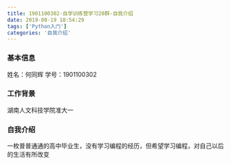 ```yaml
---
title: 1901100302-自学训练营学习20群-自我介绍
date: 2019-08-19 18:54:29
tags: ['Python入门']
categories: '自我介绍'
---
```


### 基本信息
姓名：何同辉
学号：1901100302

### 工作背景
湖南人文科技学院准大一

### 自我介绍
一枚普普通通的高中毕业生，没有学习编程的经历，但希望学习编程，对自己以后的生活有所改变